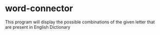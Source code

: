 # word-connector
This program will display the possible combinations of the given letter that are present in English Dictionary 
